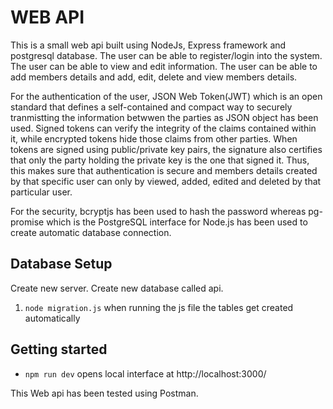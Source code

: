 # WEB API
This is a small web api built using NodeJs, Express framework and postgresql database. The user can be able to register/login into the system. The user can be able to view and edit information. The user can be able to add members details and add, edit, delete and view members details. 

For the authentication of the user, JSON Web Token(JWT) which is an open standard that defines a self-contained and compact way to securely tranmistting the information betwwen the parties as JSON object has been used. Signed tokens can verify the integrity of the claims contained within it, while encrypted tokens hide those claims from other parties. When tokens are signed using public/private key pairs, the signature also certifies that only the party holding the private key is the one that signed it. Thus, this makes sure that authentication is secure and members details created by that specific user can only by viewed, added, edited and deleted by that particular user.

For the security, bcryptjs has been used to hash the password whereas pg-promise which is the PostgreSQL interface for Node.js has been used to create automatic database connection.


## Database Setup
Create new server. Create new database called api.
1. `node migration.js` when running the js file the tables get created automatically

## Getting started
- `npm run dev` opens local interface at http://localhost:3000/

This Web api has been tested using Postman.